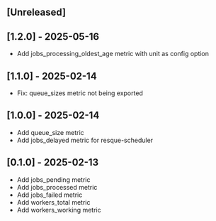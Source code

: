 ## [Unreleased]

## [1.2.0] - 2025-05-16
- Add jobs_processing_oldest_age metric with unit as config option

## [1.1.0] - 2025-02-14
- Fix: queue_sizes metric not being exported

## [1.0.0] - 2025-02-14
- Add queue_size metric
- Add jobs_delayed metric for resque-scheduler

## [0.1.0] - 2025-02-13
- Add jobs_pending metric
- Add jobs_processed metric
- Add jobs_failed metric
- Add workers_total metric
- Add workers_working metric
